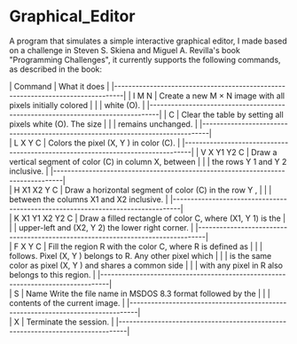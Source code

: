 # Graphical_Editor

A program that simulates a simple interactive graphical editor, I made based on a challenge in Steven S. Skiena and Miguel A. Revilla's book "Programming Challenges", it currently supports the following commands, as described in the book:

| Command         | What it does                                                 |
|--------------------------------------------------------------------------------|
| I M N           | Create a new M × N image with all pixels initially colored   |
|                 | white (O).                                                   |
|--------------------------------------------------------------------------------|
| C               | Clear the table by setting all pixels white (O). The size    |
|                 | remains unchanged.                                           |
|--------------------------------------------------------------------------------|                  
| L X Y C         | Colors the pixel (X, Y ) in color (C).                       |
|--------------------------------------------------------------------------------|
| V X Y1 Y2 C     | Draw a vertical segment of color (C) in column X, between    |
|                 | the rows Y 1 and Y 2 inclusive.                              |
|--------------------------------------------------------------------------------|                  
| H X1 X2 Y C     | Draw a horizontal segment of color (C) in the row Y ,        |
|                 | between the columns X1 and X2 inclusive.                     |
|--------------------------------------------------------------------------------|                  
| K X1 Y1 X2 Y2 C |  Draw a filled rectangle of color C, where (X1, Y 1) is the  |
|                 |  upper-left and (X2, Y 2) the lower right corner.            |
|--------------------------------------------------------------------------------|                  
| F X Y C         | Fill the region R with the color C, where R is defined as    |
|                 | follows. Pixel (X, Y ) belongs to R. Any other pixel which   |
|                 | is the same color as pixel (X, Y ) and shares a common side  |
|                 | with any pixel in R also belongs to this region.             |
|--------------------------------------------------------------------------------|                  
| S               | Name Write the file name in MSDOS 8.3 format followed by the |
|                 | contents of the current image.                               |
|--------------------------------------------------------------------------------|                  
| X               | Terminate the session.                                       |
|--------------------------------------------------------------------------------|
